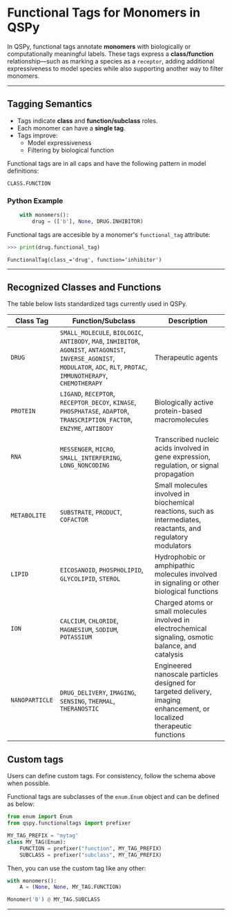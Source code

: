 # Functional Tags for Monomers in QSPy

In QSPy, functional tags annotate **monomers** with biologically or computationally meaningful labels. These tags express a **class/function** relationship—such as marking a species as a `receptor`, adding additional expressiveness to model species while also supporting another way to filter monomers.

---

## Tagging Semantics

- Tags indicate **class** and **function/subclass** roles.
- Each monomer can have a **single tag**.
- Tags improve:
  - Model expressiveness
  - Filtering by biological function

Functional tags are in all caps and have the following pattern in model definitions:

    CLASS.FUNCTION

### Python Example

```python
    with monomers():
        drug = (['b'], None, DRUG.INHIBITOR)
```

Functional tags are accesible by a monomer's `functional_tag` attribute:

```python
>>> print(drug.functional_tag)
```

    FunctionalTag(class_='drug', function='inhibitor')

---

## Recognized Classes and Functions

The table below lists standardized tags currently used in QSPy.

| **Class Tag**  | **Function/Subclass**                                                                                                                                                          | **Description**                                                                                                        |
| -------------- | ------------------------------------------------------------------------------------------------------------------------------------------------------------------------------ | ---------------------------------------------------------------------------------------------------------------------- |
| `DRUG`         | `SMALL_MOLECULE`, `BIOLOGIC`, `ANTIBODY`, `MAB`, `INHIBITOR`, `AGONIST`, `ANTAGONIST`, `INVERSE_AGONIST`, `MODULATOR`, `ADC`, `RLT`, `PROTAC`, `IMMUNOTHERAPY`, `CHEMOTHERAPY` | Therapeutic agents                                                                                                     |
| `PROTEIN`      | `LIGAND`, `RECEPTOR`, `RECEPTOR_DECOY`, `KINASE`, `PHOSPHATASE`, `ADAPTOR`, `TRANSCRIPTION_FACTOR`, `ENZYME`, `ANTIBODY`                                                       | Biologically active protein-based macromolecules                                                                       |
| `RNA`          | `MESSENGER`, `MICRO`, `SMALL_INTERFERING`, `LONG_NONCODING`                                                                                                                    | Transcribed nucleic acids involved in gene expression, regulation, or signal propagation                               |
| `METABOLITE`   | `SUBSTRATE`, `PRODUCT`, `COFACTOR`                                                                                                                                             | Small molecules involved in biochemical reactions, such as intermediates, reactants, and regulatory modulators         |
| `LIPID`        | `EICOSANOID`, `PHOSPHOLIPID`, `GLYCOLIPID`, `STEROL`                                                                                                                           | Hydrophobic or amphipathic molecules involved in signaling or other biological functions                               |
| `ION`          | `CALCIUM`, `CHLORIDE`, `MAGNESIUM`, `SODIUM`, `POTASSIUM`                                                                                                                      | Charged atoms or small molecules involved in electrochemical signaling, osmotic balance, and catalysis                 |
| `NANOPARTICLE` | `DRUG_DELIVERY`, `IMAGING`, `SENSING`, `THERMAL`, `THERANOSTIC`                                                                                                                | Engineered nanoscale particles designed for targeted delivery, imaging enhancement, or localized therapeutic functions |

## Custom tags

Users can define custom tags. For consistency, follow the schema above when possible.

Functional tags are subclasses of the `enum.Enum` object and can be defined as below:

```python
from enum import Enum
from qspy.functionaltags import prefixer

MY_TAG_PREFIX = "mytag"
class MY_TAG(Enum):
    FUNCTION = prefixer("function", MY_TAG_PREFIX)
    SUBCLASS = prefixer("subclass", MY_TAG_PREFIX)
```

Then, you can use the custom tag like any other:

```python
with monomers():
    A = (None, None, MY_TAG.FUNCTION)

Monomer('B') @ MY_TAG.SUBCLASS
```

---
